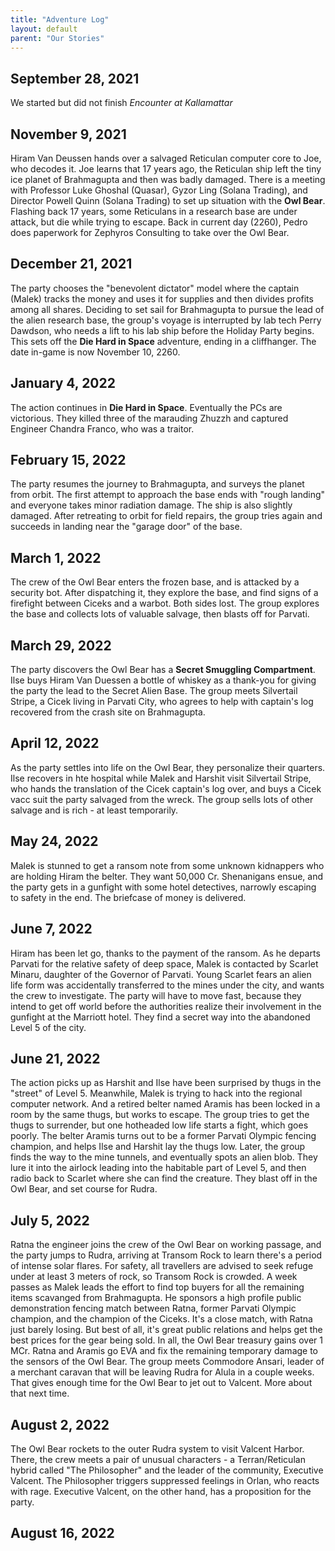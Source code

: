 ```yaml
---
title: "Adventure Log"
layout: default
parent: "Our Stories"
---
```



## September 28, 2021

We started but did not finish *Encounter at Kallamattar*


## November 9, 2021

Hiram Van Deussen hands over a salvaged Reticulan computer core to Joe, who decodes it. Joe learns that 17 years ago, the Reticulan ship left the tiny ice planet of Brahmagupta and then was badly damaged. There is a meeting with Professor Luke Ghoshal (Quasar), Gyzor Ling (Solana Trading), and Director Powell Quinn (Solana Trading) to set up situation with the **Owl Bear**. Flashing back 17 years, some Reticulans in a research base are under attack, but die while trying to escape. Back in current day (2260), Pedro does paperwork for Zephyros Consulting to take over the Owl Bear.


## December 21, 2021

The party chooses the "benevolent dictator" model where the captain (Malek) tracks the money and uses it for supplies and then divides profits among all shares. Deciding to set sail for Brahmagupta to pursue the lead of the alien research base, the group's voyage is interrupted by lab tech Perry Dawdson, who needs a lift to his lab ship before the Holiday Party begins. This sets off the **Die Hard in Space** adventure, ending in a cliffhanger. The date in-game is now November 10, 2260.


## January 4, 2022

The action continues in **Die Hard in Space**. Eventually the PCs are victorious. They killed three of the marauding Zhuzzh and captured Engineer Chandra Franco, who was a traitor.


## February 15, 2022

The party resumes the journey to Brahmagupta, and surveys the planet from orbit. The first attempt to approach the base ends with "rough landing" and everyone takes minor radiation damage. The ship is also slightly damaged. After retreating to orbit for field repairs, the group tries again and succeeds in landing near the "garage door" of the base.


## March 1, 2022

The crew of the Owl Bear enters the frozen base, and is attacked by a security bot. After dispatching it, they explore the base, and find signs of a firefight between Ciceks and a warbot. Both sides lost. The group explores the base and collects lots of valuable salvage, then blasts off for Parvati.


## March 29, 2022

The party discovers the Owl Bear has a **Secret Smuggling Compartment**. Ilse buys Hiram Van Duessen a bottle of whiskey as a thank-you for giving the party the lead to the Secret Alien Base. The group meets Silvertail Stripe, a Cicek living in Parvati City, who agrees to help with captain's log recovered from the crash site on Brahmagupta.



## April 12, 2022

As the party settles into life on the Owl Bear, they personalize their quarters. Ilse recovers in hte hospital while Malek and Harshit visit Silvertail Stripe, who hands the translation of the Cicek captain's log over, and buys a Cicek vacc suit the party salvaged from the wreck. The group sells lots of other salvage and is rich - at least temporarily.


## May 24, 2022

Malek is stunned to get a ransom note from some unknown kidnappers who are holding Hiram the belter. They want 50,000 Cr. Shenanigans ensue, and the party gets in a gunfight with some hotel detectives, narrowly escaping to safety in the end. The briefcase of money is delivered.


## June 7, 2022

Hiram has been let go, thanks to the payment of the ransom. As he departs Parvati for the relative safety of deep space, Malek is contacted by Scarlet Minaru, daughter of the Governor of Parvati. Young Scarlet fears an alien life form was accidentally transferred to the mines under the city, and wants the crew to investigate. The party will have to move fast, because they intend to get off world before the authorities realize their involvement in the gunfight at the Marriott hotel. They find a secret way into the abandoned Level 5 of the city.


## June 21, 2022

The action picks up as Harshit and Ilse have been surprised by thugs in the "street" of Level 5. Meanwhile, Malek is trying to hack into the regional computer network. And a retired belter named Aramis has been locked in a room by the same thugs, but works to escape. The group tries to get the thugs to surrender, but one hotheaded low life starts a fight, which goes poorly. The belter Aramis turns out to be a former Parvati Olympic fencing champion, and helps Ilse and Harshit lay the thugs low. Later, the group finds the way to the mine tunnels, and eventually spots an alien blob. They lure it into the airlock leading into the habitable part of Level 5, and then radio back to Scarlet where she can find the creature. They blast off in the Owl Bear, and set course for Rudra.


## July 5, 2022

Ratna the engineer joins the crew of the Owl Bear on working passage, and the party jumps to Rudra, arriving at Transom Rock to learn there's a period of intense solar flares. For safety, all travellers are advised to seek refuge under at least 3 meters of rock, so Transom Rock is crowded. A week passes as Malek leads the effort to find top buyers for all the remaining items scavanged from Brahmagupta. He sponsors a high profile public demonstration fencing match between Ratna, former Parvati Olympic champion, and the champion of the Ciceks. It's a close match, with Ratna just barely losing. But best of all, it's great public relations and helps get the best prices for the gear being sold. In all, the Owl Bear treasury gains over 1 MCr. Ratna and Aramis go EVA and fix the remaining temporary damage to the sensors of the Owl Bear. The group meets Commodore Ansari, leader of a merchant caravan that will be leaving Rudra for Alula in a couple weeks. That gives enough time for the Owl Bear to jet out to Valcent. More about that next time. 

## August 2, 2022

The Owl Bear rockets to the outer Rudra system to visit Valcent Harbor. There, the crew meets a pair of unusual characters - a Terran/Reticulan hybrid called "The Philosopher" and the leader of the community, Executive Valcent. The Philosopher triggers suppressed feelings in Orlan, who reacts with rage. Executive Valcent, on the other hand, has a proposition for the party.

## August 16, 2022
